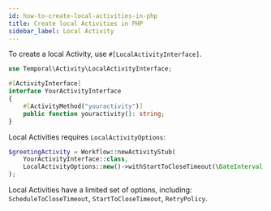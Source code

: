 ```yaml
---
id: how-to-create-local-activities-in-php
title: Create local Activities in PHP
sidebar_label: Local Activity
---
```


To create a local Activity, use `#[LocalActivityInterface]`.

```php
use Temporal\Activity\LocalActivityInterface;

#[ActivityInterface]
interface YourActivityInterface
{
    #[ActivityMethod("youractivity")]
    public function youractivity(): string;
}
```

Local Activities requires `LocalActivityOptions`:

```php
$greetingActivity = Workflow::newActivityStub(
    YourActivityInterface::class,
    LocalActivityOptions::new()->withStartToCloseTimeout(\DateInterval::createFromDateString('30 seconds'))
);
```

Local Activities have a limited set of options, including: `ScheduleToCloseTimeout`, `StartToCloseTimeout`, `RetryPolicy`.
